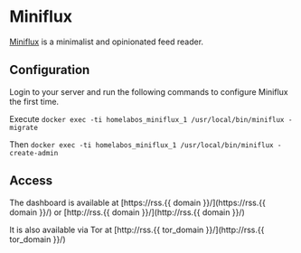 # Miniflux

[Miniflux](https://miniflux.app/) is a minimalist and opinionated feed reader.

## Configuration

Login to your server and run the following commands to configure Miniflux the first time.

Execute `docker exec -ti homelabos_miniflux_1 /usr/local/bin/miniflux -migrate`

Then `docker exec -ti homelabos_miniflux_1 /usr/local/bin/miniflux -create-admin`

## Access

The dashboard is available at [https://rss.{{ domain }}/](https://rss.{{ domain }}/) or [http://rss.{{ domain }}/](http://rss.{{ domain }}/)

It is also available via Tor at [http://rss.{{ tor_domain }}/](http://rss.{{ tor_domain }}/)